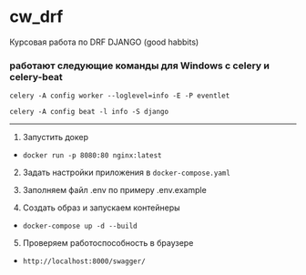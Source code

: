 # cw_drf
Курсовая работа по DRF DJANGO (good habbits)


### работают следующие команды для Windows с celery и celery-beat
`celery -A config worker --loglevel=info -E -P eventlet`

`celery -A config beat -l info -S django`

***
1. Запустить докер

* `docker run -p 8080:80 nginx:latest`

2. Задать настройки приложения в `docker-compose.yaml`

3. Заполняем файл .env по примеру .env.example

4. Создать образ и запускаем контейнеры

* `docker-compose up -d --build`

5. Проверяем работоспособность в браузере

* `http://localhost:8000/swagger/`